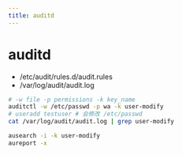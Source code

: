 ```yaml
---
title: auditd
---
```


# auditd

- /etc/audit/rules.d/audit.rules
- /var/log/audit/audit.log

```bash
# -w file -p permissions -k key_name
auditctl -w /etc/passwd -p wa -k user-modify
# useradd testuser # 会修改 /etc/passwd
cat /var/log/audit/audit.log | grep user-modify

ausearch -i -k user-modify
aureport -x
```
